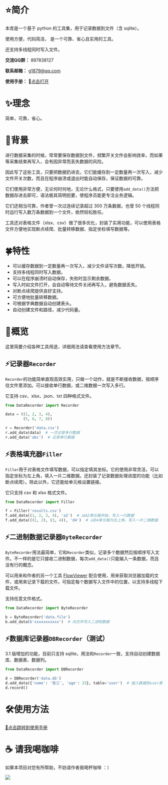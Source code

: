 # ⭐️简介

本库是一个基于 python 的工具集，用于记录数据到文件（含 sqlite）。

使用方便，代码简洁， 是一个可靠、省心且实用的工具。

还支持多线程同时写入文件。

**交流QQ群：** 897838127

**联系邮箱：** g1879@qq.com

**使用手册：** 📒[点击打开](http://g1879.gitee.io/datarecorderdocs/)

# ✨️理念

简单，可靠，省心。

# 📕背景

进行数据采集的时候，常常要保存数据到文件，频繁开关文件会影响效率，而如果等采集结束再写入，会有因异常而丢失数据的风险。

因此写了这些工具，只要把数据扔进去，它们能缓存到一定数量再一次写入，减少文件开关次数，而且在程序崩溃或退出时能自动保存，保证数据的可靠。

它们使用非常方便，无论何时何地，无论什么格式，只要使用`add_data()`方法把数据存进去即可，语法极其简明扼要，使程序员能更专注业务逻辑。

它们还相当可靠，作者曾一次过连续记录超过 300 万条数据，也曾 50 个线程同时运行写入数万条数据到一个文件，依然轻松胜任。

工具还对表格文件（xlsx、csv）做了很多优化，封装了实用功能，可以使用表格文件方便地实现断点续爬、批量转移数据、指定坐标填写数据等。

# 🍀特性

- 可以缓存数据到一定数量再一次写入，减少文件读写次数，降低开销。
- 支持多线程同时写入数据。
- 可以在程序崩溃时自动保存，失败时显示剩余数据。
- 写入时如文件打开，会自动等待文件关闭再写入，避免数据丢失。
- 对断点续爬提供良好支持。
- 可方便地批量转移数据。
- 可根据字典数据自动创建表头。
- 自动创建文件和路径，减少代码量。

# 🎇概览

这里简要介绍各种工具用途，详细用法请查看使用方法章节。

## ⚡记录器`Recorder`

`Recorder`的功能简单直观高效实用，只做一个动作，就是不断接收数据，按顺序往文件里添加。可以接收单行数据，或二维数据一次写入多行。

它支持 csv、xlsx、json、txt 四种格式文件。

```python
from DataRecorder import Recorder

data = ((1, 2, 3, 4), 
        (5, 6, 7, 8))

r = Recorder('data.csv')
r.add_data(data)  # 一次记录多行数据
r.add_data('abc')  # 记录单行数据
```

## ⚡表格填充器`Filler`

`Filler`用于对表格文件填写数据，可以指定填其坐标。它的使用非常灵活，可以指定坐标为左上角，填入一片二维数据。还封装了记录数据处理进度的功能（比如断点续爬）。除此以外，它还能给单元格设置链接。

它只支持 csv 和 xlsx 格式文件。

```python
from DataRecorder import Filler

f = Filler('results.csv')
f.add_data((1, 2, 3, 4), 'a2')  # 从A2单元格开始，写入一行数据
f.add_data(((1, 2), (3, 4)), 'd4')  # 以D4单元格为左上角，写入一片二维数据
```

## ⚡二进制数据记录器`ByteRecorder`

`ByteRecorder`用法最简单，它和`Recorder`类似，记录多个数据然后按顺序写入文件。不一样的是它只接收二进制数据，每次`add_data()`只能输入一条数据，而且没有行的概念。

可以用来和作者的另一个工具 [FlowViewer](https://gitee.com/g1879/FlowViewer) 配合使用，用来获取浏览器加载的文件，或用来记录下载的文件。可指定每个数据写入文件中的位置，以支持多线程下载文件。

支持任意文件格式。

```python
from DataRecorder import ByteRecorder

b = ByteRecorder('data.file')
b.add_data(b'xxxxxxxxxxx')  # 向文件写入二进制数据
```

## ⚡数据库记录器`DBRecorder`（测试）

3.1 版增加的功能，目前只支持 sqlite，用法和`Recorder`一致，支持自动创建数据库、数据表、数据列。

```python
from DataRecorder import DBRecorder

d = DBRecorder('data.db')
d.add_data({'name': '张三', 'age': 25}, table='user')  # 插入数据到user表
d.record()
```

# 🛠使用方法

[📒点击跳转到使用手册](http://g1879.gitee.io/datarecorderdocs/)

# ☕ 请我喝咖啡

如果本项目对您有所帮助，不妨请作者我喝杯咖啡 ：）

![](https://gitee.com/g1879/DrissionPage-demos/raw/master/pics/code.jpg)
